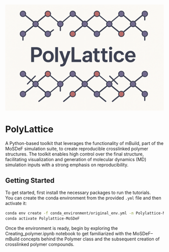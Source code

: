 ![PolyLattice Banner](https://github.com/andresordorica/Polylattice/blob/main/images/polylattice_banner.png?raw=true)
# PolyLattice
A Python-based toolkit that leverages the functionality of mBuild, part of the MoSDeF simulation suite, to create reproducible crosslinked polymer structures. The toolkit enables high control over the final structure, facilitating visualization and generation of molecular dynamics (MD) simulation inputs with a strong emphasis on reproducibility.

## Getting Started

To get started, first install the necessary packages to run the tutorials.  
You can create the conda environment from the provided `.yml` file and then activate it:

```bash
conda env create -f conda_environment/original_env.yml -n Polylattice-MoSDeF
conda activate Polylattice-MoSDeF
```


Once the environment is ready, begin by exploring the Creating_polymer.ipynb notebook
to get familiarized with the MoSDeF–mBuild concepts behind the Polymer class and the
subsequent creation of crosslinked polymer compounds.